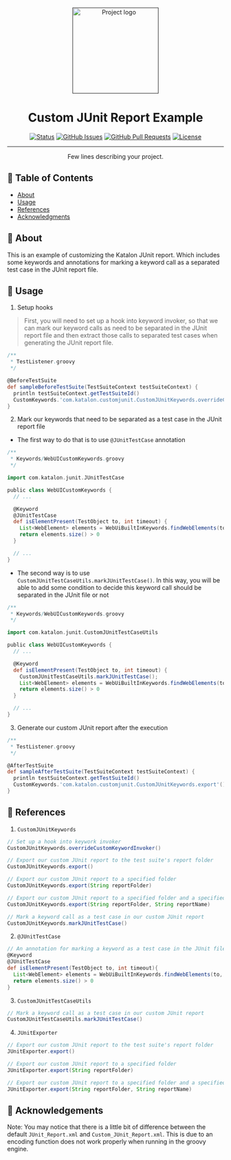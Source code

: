 <p align="center">
  <a href="" rel="noopener">
 <img width=200px height=200px src="https://avatars.githubusercontent.com/u/28861843?s=200&v=4" alt="Project logo"></a>
</p>

<h1 align="center">Custom JUnit Report Example</h1>

<div align="center">

[![Status](https://img.shields.io/badge/status-active-success.svg)]()
[![GitHub Issues](https://img.shields.io/github/issues/kylelobo/The-Documentation-Compendium.svg)](https://github.com/kylelobo/The-Documentation-Compendium/issues)
[![GitHub Pull Requests](https://img.shields.io/github/issues-pr/kylelobo/The-Documentation-Compendium.svg)](https://github.com/kylelobo/The-Documentation-Compendium/pulls)
[![License](https://img.shields.io/badge/license-MIT-blue.svg)](/LICENSE)

</div>

---

<p align="center"> Few lines describing your project.
    <br> 
</p>

## 📝 Table of Contents

- [About](#about)
- [Usage](#usage)
- [References](#references)
- [Acknowledgments](#acknowledgement)

## 🧐 About <a name = "about"></a>

This is an example of customizing the Katalon JUnit report. Which includes some keywords and annotations for marking a keyword call as a separated test case in the JUnit report file.

## 🎈 Usage <a name="usage"></a>

1. Setup hooks
> First, you will need to set up a hook into keyword invoker, so that we can mark our keyword calls as need to be separated in the JUnit report file and then extract those calls to separated test cases when generating the JUnit report file.

```groovy
/**
 * TestListener.groovy
 */

@BeforeTestSuite
def sampleBeforeTestSuite(TestSuiteContext testSuiteContext) {
  println testSuiteContext.getTestSuiteId()
  CustomKeywords.'com.katalon.customjunit.CustomJUnitKeywords.overrideCustomKeywordInvoker'(CustomKeywords.class)
}
```

2. Mark our keywords that need to be separated as a test case in the JUnit report file

* The first way to do that is to use `@JUnitTestCase` annotation
```groovy
/**
 * Keywords/WebUICustomKeywords.groovy
 */

import com.katalon.junit.JUnitTestCase

public class WebUICustomKeywords {
  // ...

  @Keyword
  @JUnitTestCase
  def isElementPresent(TestObject to, int timeout) {
    List<WebElement> elements = WebUiBuiltInKeywords.findWebElements(to, timeout)
    return elements.size() > 0
  }

  // ...
}
```

* The second way is to use `CustomJUnitTestCaseUtils.markJUnitTestCase()`. In this way, you will be able to add some condition to decide this keyword call should be separated in the JUnit file or not
```groovy
/**
 * Keywords/WebUICustomKeywords.groovy
 */

import com.katalon.junit.CustomJUnitTestCaseUtils

public class WebUICustomKeywords {
  // ...

  @Keyword
  def isElementPresent(TestObject to, int timeout) {
    CustomJUnitTestCaseUtils.markJUnitTestCase();
    List<WebElement> elements = WebUiBuiltInKeywords.findWebElements(to, timeout)
    return elements.size() > 0
  }

  // ...
}
```

3. Generate our custom JUnit report after the execution

```groovy
/**
 * TestListener.groovy
 */

@AfterTestSuite
def sampleAfterTestSuite(TestSuiteContext testSuiteContext) {
  println testSuiteContext.getTestSuiteId()
  CustomKeywords.'com.katalon.customjunit.CustomJUnitKeywords.export'()
}
```

## 📄 References <a name = "references"></a>

1. `CustomJUnitKeywords`
```groovy
// Set up a hook into keywork invoker
CustomJUnitKeywords.overrideCustomKeywordInvoker()

// Export our custom JUnit report to the test suite's report folder
CustomJUnitKeywords.export()

// Export our custom JUnit report to a specified folder
CustomJUnitKeywords.export(String reportFolder)

// Export our custom JUnit report to a specified folder and a specified name
CustomJUnitKeywords.export(String reportFolder, String reportName)

// Mark a keyword call as a test case in our custom JUnit report
CustomJUnitKeywords.markJUnitTestCase()
```

2. `@JUnitTestCase`
```groovy
// An annotation for marking a keyword as a test case in the JUnit file
@Keyword
@JUnitTestCase
def isElementPresent(TestObject to, int timeout){
  List<WebElement> elements = WebUiBuiltInKeywords.findWebElements(to, timeout)
  return elements.size() > 0
}
```

3. `CustomJUnitTestCaseUtils`
```groovy
// Mark a keyword call as a test case in our custom JUnit report
CustomJUnitTestCaseUtils.markJUnitTestCase()
```

4. `JUnitExporter`
```groovy
// Export our custom JUnit report to the test suite's report folder
JUnitExporter.export()

// Export our custom JUnit report to a specified folder
JUnitExporter.export(String reportFolder)

// Export our custom JUnit report to a specified folder and a specified name
JUnitExporter.export(String reportFolder, String reportName)
```

## 🎉 Acknowledgements <a name = "acknowledgement"></a>

Note: You may notice that there is a little bit of difference between the default `JUnit_Report.xml` and `Custom_JUnit_Report.xml`. This is due to an encoding function does not work properly when running in the groovy engine.
